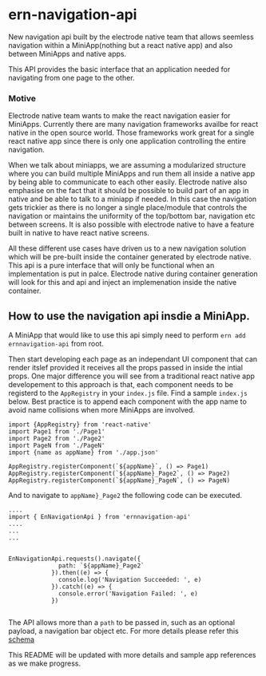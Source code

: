 # ern-navigation-api
New navigation api built by the electrode native team that allows seemless navigation within a MiniApp(nothing but a react native app) and also between MiniApps and native apps. 

This API provides the basic interface that an application needed for navigating from one page to the other. 

### Motive

Electrode native team wants to make the react navigation easier for MiniApps. 
Currently there are many navigation frameworks availbe for react native in the open source world. Those frameworks work great for a single react native app since there is only one application controlling the entire navigation.

When we talk about miniapps, we are assuming a modularized structure where you can build multiple MiniApps and run them all inside a native app by being able to communicate to each other easily. Electrode native also emphasise on the fact that it should be possible to build part of an app in native and be able to talk to a miniapp if needed. 
In this case the navigation gets trickier as there is no longer a single place/module that controls the navigation or maintains the uniformity of the top/bottom bar, navigation etc between screens. 
It is also possible with electrode native to have a feature built in native to have react native screens. 

All these different use cases have driven us to a new navigation solution which will be pre-built inside the container generated by electrode native. 
This api is a pure interface that will only be functional when an implementation is put in palce. Electrode native during container generation will look for this and api and inject an implemenation inside the native container. 

## How to use the navigation api insdie a MiniApp.

A MiniApp that would like to use this api simply need to perform `ern add ernnavigation-api` from root.

Then start developing each page as an independant UI component that can render itslef provided it receives all the props passed in inside the intial props. 
One major difference you will see from a traditional react native app developement to this approach is that, each component needs to be registerd to the `AppRegistry` in your `index.js` file. 
Find a sample `index.js` below. Best practice is to append each component with the app name to avoid name collisions when more MiniApps are involved.

```
import {AppRegistry} from 'react-native'
import Page1 from './Page1'
import Page2 from './Page2'
import PageN from './PageN'
import {name as appName} from './app.json'

AppRegistry.registerComponent(`${appName}`, () => Page1)
AppRegistry.registerComponent(`${appName}_Page2`, () => Page2)
AppRegistry.registerComponent(`${appName}_PageN`, () => PageN)
```
 
And to navigate to `appName}_Page2` the following code can be executed.

```
....
import { EnNavigationApi } from 'ernnavigation-api'
....
...
...


EnNavigationApi.requests().navigate({
              path: `${appName}_Page2`
            }).then((e) => {
              console.log('Navigation Succeeded: ', e)
            }).catch((e) => {
              console.error('Navigation Failed: ', e)
            })
            
```
The API allows more than a `path` to be passed in, such as an optional payload, a navigation bar object etc. For more details please refer this [schema](https://github.com/electrode-io/ern-navigation-api/blob/master/schema.json#L32)


This README will be updated with more details and sample app references as we make progress. 
